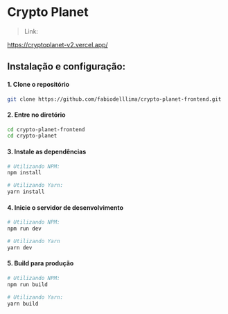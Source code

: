 # Crypto Planet
> Link:

https://cryptoplanet-v2.vercel.app/

## Instalação e configuração:

#### 1. Clone o repositório

```bash
git clone https://github.com/fabiodelllima/crypto-planet-frontend.git
```

#### 2. Entre no diretório

```bash
cd crypto-planet-frontend
cd crypto-planet
```

#### 3. Instale as dependências

```bash
# Utilizando NPM:
npm install

# Utilizando Yarn:
yarn install
```

#### 4. Inicie o servidor de desenvolvimento

```bash
# Utilizando NPM:
npm run dev

# Utilizando Yarn
yarn dev
```

#### 5. Build para produção

```bash
# Utilizando NPM:
npm run build

# Utilizando Yarn:
yarn build
```
